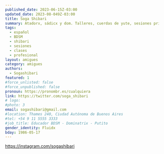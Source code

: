 ```yaml
---
published_date: 2023-06-15Z-03:00
updated_date: 2023-08-049Z-03:00
title: Soga Shibari
summary: Atadorx, sádicx y dom. Talleres, cuerdas de yute, sesiones privadas y en vivo. Shibari y BDSM. 
tags:
  - español
  - BDSM
  - shibari
  - sesiones
  - clases
  - profesional
layout: amigues
category: amigues
authors:
  - Sogashibari
featured: 1
#force_unlisted: false
#force_unpublished: false
pronoun: https://pronombr.es/cualquiera
link: https://twitter.com/soga_shibari
# logo:
#photo: 3
email: sogashibari@gmail.com
#location: Thames 240, Ciudad Autónoma de Buenos Aires
#tel: +54 9 11 5555 3333
#job_title: Educador BDSM - Dominatrix - Putito
gender_identity: Fluidx
bday: 1986-05-17
---
```

https://instagram.com/sogashibari
